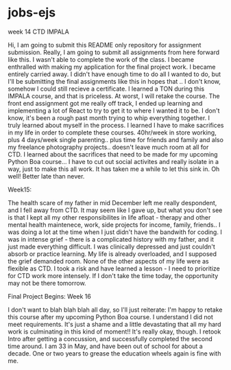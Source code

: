 # jobs-ejs
 week 14 CTD IMPALA

Hi, I am going to submit this README only repository for assignment submission. Really, I am going to submit all assignments from here forward like this. I wasn't able to complete the work of the class. I became enthralled with making my application for the final project work. I became entirely carried away. I didn't have enough time to do all I wanted to do, but I'll be submitting the final assignments like this in hopes that .. I don't know, somehow I could still recieve a certificate. I learned a TON during this IMPALA course, and that is priceless. At worst, I will retake the course. The front end assignment got me really off track, I ended up learning and implementing a lot of React to try to get it to where I wanted it to be. I don't know, it's been a rough past month trying to whip everything together. I truly learned about myself in the process. I learned I have to make sacrifices in my life in order to complete these courses. 40hr/week in store working, plus 4 days/week single parenting.. plus time for friends and family and also my freelance photography projects.. doesn't leave much room at all for CTD. I learned about the sacrifices that need to be made for my upcoming Python Boa course... I have to cut out social activites and really isolate in a way, just to make this all work. It has taken me a while to let this sink in. Oh well! Better late than never.


Week15:

The health scare of my father in mid December left me really despondent, and I fell away from CTD. It may seem like I gave up, but what you don't see is that I kept all my other responsibilites in life afloat - therapy and other mental health maintenece, work, side projects for income, family, friends.. I was doing a lot at the time when I just didn't have the bandwith for coding. I was in intense grief - there is a complicated history with my father, and it just made everything difficult. I was clinically depressed and just couldn't absorb or practice learning. My life is already overloaded, and I supposed the grief demanded room. None of the other aspects of my life were as flexible as CTD. I took a risk and have learned a lesson - I need to prioritize for CTD work more intensely. If I don't take the time today, the opportunity may not be there tomorrow.


Final Project Begins: Week 16

I don't want to blah blah blah all day, so I'll just reiterate: I'm happy to retake this course after my upcoming Python Boa course. I understand I did not meet requirements. It's just a shame and a little devastating that all my hard work is culminating in this kind of moment!! It's really okay, though. I retook Intro after getting a concussion, and successfully completed the second time around. I am 33 in May, and have been out of school for about a decade. One or two years to grease the education wheels again is fine with me. 
